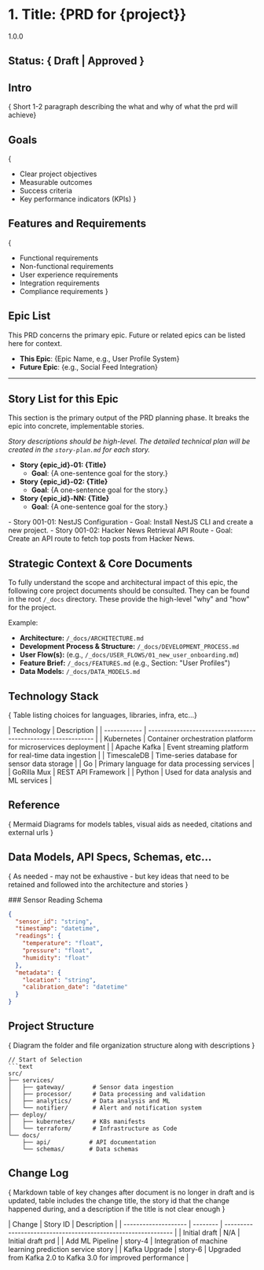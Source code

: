 # 1. Title: {PRD for {project}}

<version>1.0.0</version>

## Status: { Draft | Approved }

## Intro

{ Short 1-2 paragraph describing the what and why of what the prd will achieve}

## Goals

{

- Clear project objectives
- Measurable outcomes
- Success criteria
- Key performance indicators (KPIs)
  }

## Features and Requirements

{

- Functional requirements
- Non-functional requirements
- User experience requirements
- Integration requirements
- Compliance requirements
  }

## Epic List

This PRD concerns the primary epic. Future or related epics can be listed here for context.

- **This Epic**: {Epic Name, e.g., User Profile System}
- **Future Epic**: {e.g., Social Feed Integration}

---

## Story List for this Epic

This section is the primary output of the PRD planning phase. It breaks the epic into concrete, implementable stories.

_Story descriptions should be high-level. The detailed technical plan will be created in the `story-plan.md` for each story._

- **Story {epic_id}-01: {Title}**
  - **Goal**: {A one-sentence goal for the story.}
- **Story {epic_id}-02: {Title}**
  - **Goal**: {A one-sentence goal for the story.}
- **Story {epic_id}-NN: {Title}**
  - **Goal**: {A one-sentence goal for the story.}

<example>
- Story 001-01: NestJS Configuration
  - Goal: Install NestJS CLI and create a new project.
- Story 001-02: Hacker News Retrieval API Route
  - Goal: Create an API route to fetch top posts from Hacker News.
</example>

## Strategic Context & Core Documents

To fully understand the scope and architectural impact of this epic, the following core project documents should be consulted. They can be found in the root `/_docs` directory. These provide the high-level "why" and "how" for the project.

Example:

- **Architecture:** `/_docs/ARCHITECTURE.md`
- **Development Process & Structure:** `/_docs/DEVELOPMENT_PROCESS.md`
- **User Flow(s):** (e.g., `/_docs/USER_FLOWS/01_new_user_onboarding.md`)
- **Feature Brief:** `/_docs/FEATURES.md` (e.g., Section: "User Profiles")
- **Data Models:** `/_docs/DATA_MODELS.md`

## Technology Stack

{ Table listing choices for languages, libraries, infra, etc...}

  <example>
  | Technology | Description |
  | ------------ | ------------------------------------------------------------- |
  | Kubernetes | Container orchestration platform for microservices deployment |
  | Apache Kafka | Event streaming platform for real-time data ingestion |
  | TimescaleDB | Time-series database for sensor data storage |
  | Go | Primary language for data processing services |
  | GoRilla Mux | REST API Framework |
  | Python | Used for data analysis and ML services |
  </example>

## Reference

{ Mermaid Diagrams for models tables, visual aids as needed, citations and external urls }

## Data Models, API Specs, Schemas, etc...

{ As needed - may not be exhaustive - but key ideas that need to be retained and followed into the architecture and stories }

<example>
### Sensor Reading Schema

```json
{
  "sensor_id": "string",
  "timestamp": "datetime",
  "readings": {
    "temperature": "float",
    "pressure": "float",
    "humidity": "float"
  },
  "metadata": {
    "location": "string",
    "calibration_date": "datetime"
  }
}
```

</example>

## Project Structure

{ Diagram the folder and file organization structure along with descriptions }

<example>

````
// Start of Selection
```text
src/
├── services/
│   ├── gateway/        # Sensor data ingestion
│   ├── processor/      # Data processing and validation
│   ├── analytics/      # Data analysis and ML
│   └── notifier/       # Alert and notification system
├── deploy/
│   ├── kubernetes/     # K8s manifests
│   └── terraform/      # Infrastructure as Code
└── docs/
    ├── api/           # API documentation
    └── schemas/       # Data schemas
````

</example>

## Change Log

{ Markdown table of key changes after document is no longer in draft and is updated, table includes the change title, the story id that the change happened during, and a description if the title is not clear enough }

<example>
| Change               | Story ID | Description                                                   |
| -------------------- | -------- | ------------------------------------------------------------- |
| Initial draft        | N/A      | Initial draft prd                                             |
| Add ML Pipeline      | story-4  | Integration of machine learning prediction service story      |
| Kafka Upgrade        | story-6  | Upgraded from Kafka 2.0 to Kafka 3.0 for improved performance |
</example>
